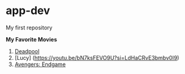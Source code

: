 # app-dev
My first repository

**My Favorite Movies**
1. [Deadpool](https://youtu.be/aL2OrIqoGoM?si=JA4f3UyFHdWhBlO1)
2. [Lucy] (https://youtu.be/bN7ksFEVO9U?si=LdHaCRvE3bmbv0I9)
3. [Avengers: Endgame](https://youtu.be/4pFUP0HZwWM?si=DnIak5VuLGRJh8e5)
